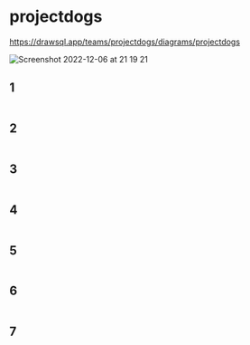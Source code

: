 # projectdogs

<a>https://drawsql.app/teams/projectdogs/diagrams/projectdogs</a>


![Screenshot 2022-12-06 at 21 19 21](https://user-images.githubusercontent.com/108239463/205990931-a5847f78-289c-48b5-a351-80ca997112b4.png)

## 1

```

```

## 2

```

```

## 3

```

```

## 4

```

```

## 5

```

```

## 6

```

```

## 7

```

```

